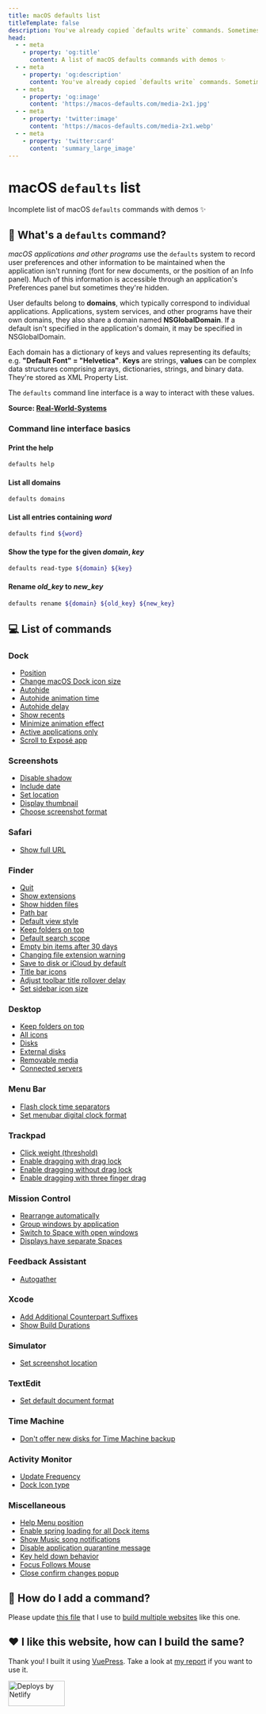 ```yaml
---
title: macOS defaults list
titleTemplate: false
description: You've already copied `defaults write` commands. Sometimes you don't know what they do and are not sure they still work. This list of macOS defaults commands is here to help.
head:
  - - meta
    - property: 'og:title'
      content: A list of macOS defaults commands with demos ✨
  - - meta
    - property: 'og:description'
      content: You've already copied `defaults write` commands. Sometimes you don't know what they do and are not sure they still work. This list of macOS defaults commands is here to help.
  - - meta
    - property: 'og:image'
      content: 'https://macos-defaults.com/media-2x1.jpg'
  - - meta
    - property: 'twitter:image'
      content: 'https://macos-defaults.com/media-2x1.webp'
  - - meta
    - property: 'twitter:card'
      content: 'summary_large_image'
---
```


# macOS `defaults` list

Incomplete list of macOS `defaults` commands with demos ✨

## 🙋 What's a `defaults` command?

<div class="custom-block tip">
  <p>
    <em>macOS applications and other programs</em> use the <code>defaults</code> system to record user preferences and other information to be maintained when the application isn't running (font for new documents, or the position of an Info panel).
    Much of this information is accessible through an application's Preferences panel but sometimes they're hidden.
  </p>
  <p>
    User defaults belong to <strong>domains</strong>, which typically correspond to individual applications.
    Applications, system services, and other programs have their own domains, they also share a domain named <strong>NSGlobalDomain</strong>.
    If a default isn't specified in the application's domain, it may be specified in NSGlobalDomain.
  </p>
  <p>
    Each domain has a dictionary of keys and values representing its defaults; e.g. <strong>"Default Font" = "Helvetica"</strong>.
    <strong>Keys</strong> are strings, <strong>values</strong> can be complex data structures comprising arrays,
    dictionaries, strings, and binary data. They're stored as XML Property List.
  </p>
  <p>The <code>defaults</code> command line interface is a way to interact with these values.</p>
</div>

**Source: [Real-World-Systems](http://www.real-world-systems.com/docs/defaults.1.html)**

### Command line interface basics

#### Print the help

```bash
defaults help
```

#### List all domains

```bash
defaults domains
```

#### List all entries containing _word_

```bash
defaults find ${word}
```

#### Show the type for the given _domain_, _key_

```bash
defaults read-type ${domain} ${key}
```

#### Rename _old_key_ to _new_key_

```bash
defaults rename ${domain} ${old_key} ${new_key}
```

## 💻 List of commands

### Dock

- [Position](./dock/orientation.md)
- [Change macOS Dock icon size](./dock/tilesize.md)
- [Autohide](./dock/autohide.md)
- [Autohide animation time](./dock/autohide-time-modifier.md)
- [Autohide delay](./dock/autohide-delay.md)
- [Show recents](./dock/show-recents.md)
- [Minimize animation effect](./dock/mineffect.md)
- [Active applications only](./dock/static-only.md)
- [Scroll to Exposé app](./dock/scroll-to-open.md)

### Screenshots

- [Disable shadow](./screenshots/disable-shadow.md)
- [Include date](./screenshots/include-date.md)
- [Set location](./screenshots/location.md)
- [Display thumbnail](./screenshots/show-thumbnail.md)
- [Choose screenshot format](./screenshots/type.md)

### Safari

- [Show full URL](./safari/showfullurlinsmartsearchfield.md)

### Finder

- [Quit](./finder/quitmenuitem.md)
- [Show extensions](./finder/appleshowallextensions.md)
- [Show hidden files](./finder/appleshowallfiles.md)
- [Path bar](./finder/showpathbar.md)
- [Default view style](./finder/fxpreferredviewstyle.md)
- [Keep folders on top](./finder/_fxsortfoldersfirst.md)
- [Default search scope](./finder/fxdefaultsearchscope.md)
- [Empty bin items after 30 days](./finder/fxremoveoldtrashitems.md)
- [Changing file extension warning](./finder/fxenableextensionchangewarning.md)
- [Save to disk or iCloud by default](./finder/nsdocumentsavenewdocumentstocloud.md)
- [Title bar icons](./finder/showwindowtitlebaricons.md)
- [Adjust toolbar title rollover delay](./finder/nstoolbartitleviewrolloverdelay.md)
- [Set sidebar icon size](./finder/nstableviewdefaultsizemode.md)

### Desktop

- [Keep folders on top](./desktop/_fxsortfoldersfirstondesktop.md)
- [All icons](./desktop/createdesktop.md)
- [Disks](./desktop/showharddrivesondesktop.md)
- [External disks](./desktop/showexternalharddrivesondesktop.md)
- [Removable media](./desktop/showremovablemediaondesktop.md)
- [Connected servers](./desktop/showmountedserversondesktop.md)

### Menu Bar

- [Flash clock time separators](./menubar/flashdateseparators.md)
- [Set menubar digital clock format](./menubar/dateformat.md)

### Trackpad

- [Click weight (threshold)](./trackpad/firstclickthreshold.md)
- [Enable dragging with drag lock](./trackpad/draglock.md)
- [Enable dragging without drag lock](./trackpad/dragging.md)
- [Enable dragging with three finger drag](./trackpad/trackpadthreefingerdrag.md)

### Mission Control

- [Rearrange automatically](./mission-control/mru-spaces.md)
- [Group windows by application](./mission-control/expose-group-apps.md)
- [Switch to Space with open windows](./mission-control/applespacesswitchonactivate.md)
- [Displays have separate Spaces](./mission-control/spans-displays.md)

### Feedback Assistant

- [Autogather](./feedback-assistant/autogather.md)

### Xcode

- [Add Additional Counterpart Suffixes](./xcode/ideadditionalcounterpartsuffixes.md)
- [Show Build Durations](./xcode/showbuildoperationduration.md)

### Simulator

- [Set screenshot location](./simulator/screenshotsavelocation.md)

### TextEdit

- [Set default document format](./textedit/richtext.md)

### Time Machine

- [Don&#x27;t offer new disks for Time Machine backup](./timemachine/donotoffernewdisksforbackup.md)

### Activity Monitor

- [Update Frequency](./activity-monitor/updateperiod.md)
- [Dock Icon type](./activity-monitor/icontype.md)

### Miscellaneous

- [Help Menu position](./misc/devmode.md)
- [Enable spring loading for all Dock items](./misc/enable-spring-load-actions-on-all-items.md)
- [Show Music song notifications](./misc/userwantsplaybacknotifications.md)
- [Disable application quarantine message](./misc/lsquarantine.md)
- [Key held down behavior](./misc/applepressandholdenabled.md)
- [Focus Follows Mouse](./misc/focusfollowsmouse.md)
- [Close confirm changes popup](./misc/nsclosealwaysconfirmschanges.md)

## 🤔 How do I add a command?

Please update [this file](https://github.com/yannbertrand/macos-defaults/blob/main/defaults.yml) that I use to [build multiple websites](https://github.com/yannbertrand/macos-defaults/#readme) like this one.

## ❤️ I like this website, how can I build the same?

Thank you! I built it using [VuePress](https://vuepress.vuejs.org/). Take a look at [my report](https://github.com/yannbertrand/macos-defaults/tree/main/build#readme) if you want to use it.

<a href="https://www.netlify.com">
  <img src="/netlify.svg" alt="Deploys by Netlify" width="114" height="51" />
</a>
